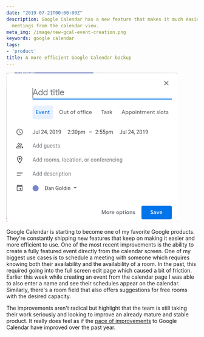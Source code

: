 ```yaml
---
date: "2019-07-21T00:00:00Z"
description: Google Calendar has a new feature that makes it much easier to create
  meetings from the calendar view.
meta_img: /image/new-gcal-event-creation.png
keywords: google calendar
tags:
- 'product'
title: A more efficient Google Calendar backup
---
```



<img src="/image/new-gcal-event-creation.png" alt="New Google Calendar event creation" data-width="451" data-height="394" data-layout="responsive" />

Google Calendar is starting to become one of my favorite Google products. They're constantly shipping new features that keep on making it easier and more efficient to use. One of the most recent improvements is the ability to create a fully featured event directly from the calendar screen. One of my biggest use cases is to schedule a meeting with someone which requires knowing both their availability and the availability of a room. In the past, this required going into the full screen edit page which caused a bit of friction. Earlier this week while creating an event from the calendar page I was able to also enter a name and see their schedules appear on the calendar. Similarly, there's a room field that also offers suggestions for free rooms with the desired capacity.

The improvements aren't radical but highlight that the team is still taking their work seriously and looking to improve an already mature and stable product. It really does feel as if the [pace of improvements](http://dangoldin.com/2018/08/15/google-calendar-constantly-shipping/) to Google Calendar have improved over the past year.
